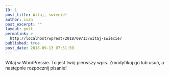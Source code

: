 ```yaml
---
ID: 1
post_title: Witaj, świecie!
author: ivan
post_excerpt: ""
layout: post
permalink: >
  http://localhost/wprest/2018/09/13/witaj-swiecie/
published: true
post_date: 2018-09-13 07:51:59
---
```

Witaj w WordPressie. To jest twój pierwszy wpis. Zmodyfikuj go lub usuń, a następnie rozpocznij pisanie!